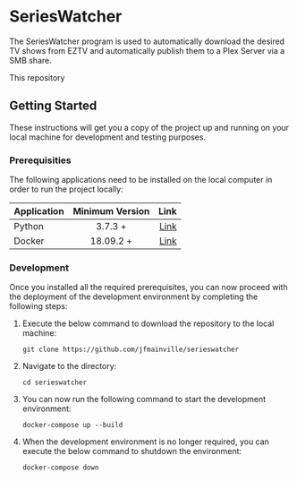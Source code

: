 # SeriesWatcher

The SeriesWatcher program is used to automatically download the desired TV shows from EZTV and automatically publish them to a Plex Server via a SMB share.

This repository

## Getting Started

These instructions will get you a copy of the project up and running on your local machine for development and testing purposes.

### Prerequisities

The following applications need to be installed on the local computer in order to run the project locally:

| Application | Minimum Version |                                       Link |
| ----------- | :-------------: | -----------------------------------------: |
| Python      |     3.7.3 +     |  [Link](https://www.python.org/downloads/) |
| Docker      |    18.09.2 +    | [Link](https://www.docker.com/get-started) |

### Development

Once you installed all the required prerequisites, you can now proceed with the deployment of the development environment by completing the following steps:

1. Execute the below command to download the repository to the local machine:

    `git clone https://github.com/jfmainville/serieswatcher`

2. Navigate to the directory:

    `cd serieswatcher`

3. You can now run the following command to start the development environment:

    `docker-compose up --build`

4. When the development environment is no longer required, you can execute the below command to shutdown the environment:

    `docker-compose down`